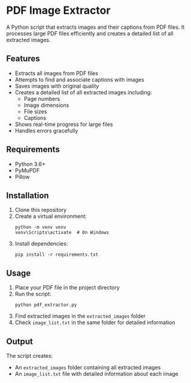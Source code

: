 # PDF Image Extractor

A Python script that extracts images and their captions from PDF files. It processes large PDF files efficiently and creates a detailed list of all extracted images.

## Features

- Extracts all images from PDF files
- Attempts to find and associate captions with images
- Saves images with original quality
- Creates a detailed list of all extracted images including:
  - Page numbers
  - Image dimensions
  - File sizes
  - Captions
- Shows real-time progress for large files
- Handles errors gracefully

## Requirements

- Python 3.6+
- PyMuPDF
- Pillow

## Installation

1. Clone this repository
2. Create a virtual environment:
   ```
   python -m venv venv
   venv\Scripts\activate  # On Windows
   ```
3. Install dependencies:
   ```
   pip install -r requirements.txt
   ```

## Usage

1. Place your PDF file in the project directory
2. Run the script:
   ```
   python pdf_extractor.py
   ```
3. Find extracted images in the `extracted_images` folder
4. Check `image_list.txt` in the same folder for detailed information

## Output

The script creates:
- An `extracted_images` folder containing all extracted images
- An `image_list.txt` file with detailed information about each image
